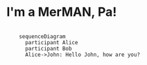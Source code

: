 # I'm a MerMAN, Pa!

```{mermaid}

    sequenceDiagram
      participant Alice
      participant Bob
      Alice->John: Hello John, how are you?
```
